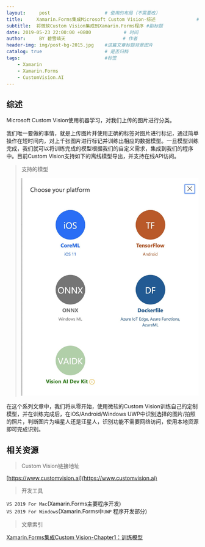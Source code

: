```yaml
---
layout:     post                    # 使用的布局（不需要改）
title:     Xamarin.Forms集成Microsoft Custom Vision-综述               # 标题 
subtitle:  将微软Custom Vision集成到Xamarin.Forms程序 #副标题
date: 2019-05-23 22:00:00 +0800            # 时间
author:     BY 碧雪晴天                     # 作者
header-img: img/post-bg-2015.jpg    #这篇文章标题背景图片
catalog: true                       # 是否归档
tags:                               #标签
    - Xamarin
    - Xamarin.Forms
    - CustomVision.AI
---
```


## 综述

Microsoft Custom Vision使用机器学习，对我们上传的图片进行分类。

我们唯一要做的事情，就是上传图片并使用正确的标签对图片进行标记，通过简单操作在短时间内，对上千张图片进行标记并训练出相应的数据模型。一旦模型训练完成，我们就可以将训练完成的模型根据我们的自定义需求，集成到我们的程序中。目前Custom Vision支持如下的离线模型导出，并支持在线API访问。

>支持的模型
>
>![](https://raw.githubusercontent.com/zy55769068/BlogImage/master/20190523213238.jpg)

在这个系列文章中，我们将从零开始，使用微软的Custom Vision训练自己的定制模型，并在训练完成后，在iOS/Android/Windows UWP中识别选择的图片/拍照的照片，判断图片为喵星人还是汪星人，识别功能不需要网络访问，使用本地资源即可完成识别。

## 相关资源

>Custom Vision链接地址

[https://www.customvision.ai](https://www.customvision.ai)

>开发工具

`VS 2019 For Mac`(Xamarin.Forms主要程序开发)  
`VS 2019 For Windows`(Xamarin.Forms中`UWP` 程序开发部分)

>文章索引

[Xamarin.Forms集成Custom Vision-Chapter1：训练模型](https://zy55769068.top/2019/05/23/Xamarin.Forms-With-customvision-chapter-1/)